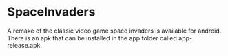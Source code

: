 # SpaceInvaders

A remake of the classic video game space invaders is available for android. There is an apk that can be installed in the app folder called app-release.apk. 
